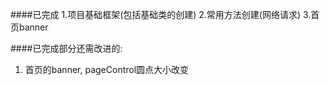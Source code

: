 ####已完成
1.项目基础框架(包括基础类的创建)
2.常用方法创建(网络请求)
3.首页banner


####已完成部分还需改进的:
1. 首页的banner, pageControl圆点大小改变


